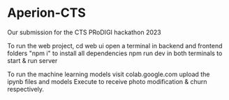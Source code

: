 # Aperion-CTS
Our submission for the CTS PRoDIGI hackathon 2023


To run the web project, 
cd web ui
open a terminal in backend and frontend folders
"npm i" to install all dependencies
npm run dev in both terminals to start & run server 

To run the machine learning models
visit colab.google.com
upload the ipynb files and models
Execute to receive photo modification & churn respectively.
